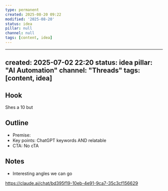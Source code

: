 ```yaml
---
type: permanent
created: 2025-08-20 09:22
modified: '2025-08-20'
status: idea
pillar: null
channel: null
tags: [content, idea]
---
```

---
created: 2025-07-02 22:20
status: idea
pillar: "AI Automation"
channel: "Threads"
tags: [content, idea]
---

## Hook  
Shes a 10 but
## Outline  
- Premise:  
- Key points:  ChatGPT keywords AND relatable 
- CTA:  No cTA

## Notes  
- Interesting angles we can go

https://claude.ai/chat/bd395f19-10eb-4e91-9ca7-35c3cf156629
